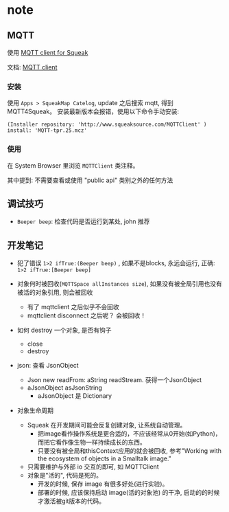 # note

## MQTT

使用 [MQTT client for Squeak](http://www.squeaksource.com/@AO8HIZwUuPJcfD67/uiN0EOdv)

文档: [MQTT client](https://www.google.com/search?q=MQTT+client+for+Squeak&sourceid=chrome&ie=UTF-8)

### 安装

使用 `Apps > SqueakMap Catelog`, update 之后搜索 mqtt, 得到 MQTT4Squeak。 安装最新版本会报错，使用以下命令手动安装:

`(Installer repository: 'http://www.squeaksource.com/MQTTClient' ) install: 'MQTT-tpr.25.mcz'`


### 使用

在 System Browser 里浏览 `MQTTClient` 类注释。

其中提到: 不需要查看或使用 "public api" 类别之外的任何方法

## 调试技巧

- `Beeper beep`: 检查代码是否运行到某处, john 推荐

## 开发笔记
-   犯了错误 `1>2 ifTrue:(Beeper beep)` , 如果不是blocks, 永远会运行, 正确: `1>2 ifTrue:[Beeper beep]`
-   对象何时被回收(`MQTTSpace allInstances size`), 如果没有被全局引用也没有被活的对象引用, 则会被回收
    -   有了 mqttclient 之后似乎不会回收
    -   mqttclient disconnect 之后呢？ 会被回收！

-   如何 destroy 一个对象, 是否有钩子
    -   close
    -   destroy
-   json: 查看 JsonObject
    -  Json new readFrom: aString readStream. 获得一个JsonObject
    -   aJsonObject asJsonString
        -   aJsonObject 是 Dictionary
-   对象生命周期
    -   Squeak 在开发期间可能会反复创建对象, 让系统自动管理。
        -   把image看作操作系统是更合适的，不应该经常从0开始(如Python)，而把它看作像生物一样持续成长的东西。
        -   只要没有被全局和thisContext应用的就会被回收, 参考"Working with the ecosystem of objects in a Smalltalk image."
    -   只需要维护与外部 io 交互的即可, 如 MQTTClient
    -   对象是"活的", 代码是死的。
        -   开发的时候, 保存 image 有很多好处(进行实验)。
        -   部署的时候, 应该保持启动 image(活的对象池) 的干净, 启动的的时候才激活被git版本的代码。